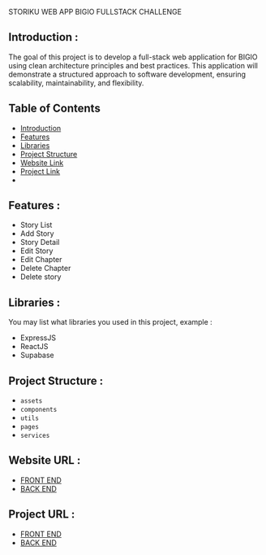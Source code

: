 STORIKU WEB APP BIGIO FULLSTACK CHALLENGE

## <a name="introduction"></a> Introduction :
The goal of this project is to develop a full-stack web application for BIGIO using clean architecture principles and best practices. This application will demonstrate a structured approach to software development, ensuring scalability, maintainability, and flexibility.
## Table of Contents

- [Introduction](#introduction)
- [Features](#features)
- [Libraries](#libraries)
- [Project Structure](#project-structures)
- [Website Link](#website-link)
- [Project Link](#project-link)
- 
## <a name="features"></a> Features :
- Story List
- Add Story
- Story Detail
- Edit Story
- Edit Chapter
- Delete Chapter
- Delete story


## <a name="libraries"></a> Libraries :
You may list what libraries you used in this project, example :
- ExpressJS
- ReactJS
- Supabase


## <a name="project-structures"></a> Project Structure :
* `assets`
* `components`
* `utils`
* `pages`
* `services`

## <a name="website-link"></a> Website URL :
- [FRONT END](https://front-end-storyku-saidhr-cielhaidirs-projects.vercel.app/)
- [BACK END](https://back-end-storyku.vercel.app/)

## <a name="project-link"></a> Project URL :
- [FRONT END](https://github.com/cielhaidir/front-end-storyku)
- [BACK END](https://github.com/cielhaidir/back-end-storyku)

